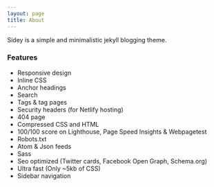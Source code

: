 ```yaml
---
layout: page
title: About
---
```


Sidey is a simple and minimalistic jekyll blogging theme.

### Features

- Responsive design
- Inline CSS
- Anchor headings
- Search
- Tags & tag pages
- Security headers (for Netlify hosting)
- 404 page
- Compressed CSS and HTML
- 100/100 score on Lighthouse, Page Speed Insights & Webpagetest
- Robots.txt
- Atom & Json feeds
- Sass
- Seo optimized (Twitter cards, Facebook Open Graph, Schema.org)
- Ultra fast (Only ~5kb of CSS)
- Sidebar navigation